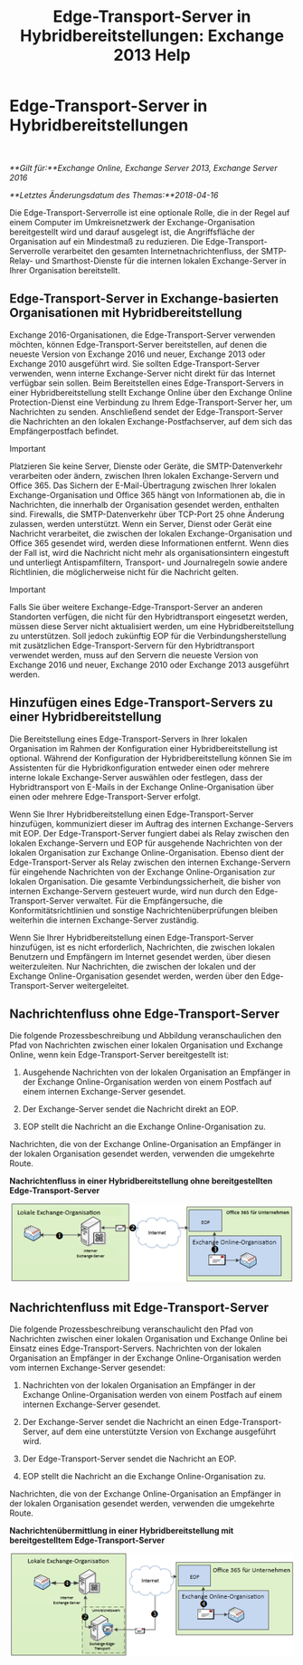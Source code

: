 ﻿---
title: 'Edge-Transport-Server in Hybridbereitstellungen: Exchange 2013 Help'
TOCTitle: Edge-Transport-Server in Hybridbereitstellungen
ms:assetid: 166b1490-5c56-40df-a17b-e8bb36224fd9
ms:mtpsurl: https://technet.microsoft.com/de-de/library/Hh134662(v=EXCHG.150)
ms:contentKeyID: 50477178
ms.date: 04/26/2018
mtps_version: v=EXCHG.150
ms.translationtype: HT
---

# Edge-Transport-Server in Hybridbereitstellungen

 

_**Gilt für:**Exchange Online, Exchange Server 2013, Exchange Server 2016_

_**Letztes Änderungsdatum des Themas:**2018-04-16_

Die Edge-Transport-Serverrolle ist eine optionale Rolle, die in der Regel auf einem Computer im Umkreisnetzwerk der Exchange-Organisation bereitgestellt wird und darauf ausgelegt ist, die Angriffsfläche der Organisation auf ein Mindestmaß zu reduzieren. Die Edge-Transport-Serverrolle verarbeitet den gesamten Internetnachrichtenfluss, der SMTP-Relay- und Smarthost-Dienste für die internen lokalen Exchange-Server in Ihrer Organisation bereitstellt.

## Edge-Transport-Server in Exchange-basierten Organisationen mit Hybridbereitstellung

Exchange 2016-Organisationen, die Edge-Transport-Server verwenden möchten, können Edge-Transport-Server bereitstellen, auf denen die neueste Version von Exchange 2016 und neuer, Exchange 2013 oder Exchange 2010 ausgeführt wird. Sie sollten Edge-Transport-Server verwenden, wenn interne Exchange-Server nicht direkt für das Internet verfügbar sein sollen. Beim Bereitstellen eines Edge-Transport-Servers in einer Hybridbereitstellung stellt Exchange Online über den Exchange Online Protection-Dienst eine Verbindung zu Ihrem Edge-Transport-Server her, um Nachrichten zu senden. Anschließend sendet der Edge-Transport-Server die Nachrichten an den lokalen Exchange-Postfachserver, auf dem sich das Empfängerpostfach befindet.


> [!IMPORTANT]
> Platzieren Sie keine Server, Dienste oder Geräte, die SMTP-Datenverkehr verarbeiten oder ändern, zwischen Ihren lokalen Exchange-Servern und Office 365. Das Sichern der E-Mail-Übertragung zwischen Ihrer lokalen Exchange-Organisation und Office 365 hängt von Informationen ab, die in Nachrichten, die innerhalb der Organisation gesendet werden, enthalten sind. Firewalls, die SMTP-Datenverkehr über TCP-Port 25 ohne Änderung zulassen, werden unterstützt. Wenn ein Server, Dienst oder Gerät eine Nachricht verarbeitet, die zwischen der lokalen Exchange-Organisation und Office 365 gesendet wird, werden diese Informationen entfernt. Wenn dies der Fall ist, wird die Nachricht nicht mehr als organisationsintern eingestuft und unterliegt Antispamfiltern, Transport- und Journalregeln sowie andere Richtlinien, die möglicherweise nicht für die Nachricht gelten.




> [!IMPORTANT]
> Falls Sie über weitere Exchange-Edge-Transport-Server an anderen Standorten verfügen, die nicht für den Hybridtransport eingesetzt werden, müssen diese Server nicht aktualisiert werden, um eine Hybridbereitstellung zu unterstützen. Soll jedoch zukünftig EOP für die Verbindungsherstellung mit zusätzlichen Edge-Transport-Servern für den Hybridtransport verwendet werden, muss auf den Servern die neueste Version von Exchange 2016 und neuer, Exchange 2010 oder Exchange 2013 ausgeführt werden.



## Hinzufügen eines Edge-Transport-Servers zu einer Hybridbereitstellung

Die Bereitstellung eines Edge-Transport-Servers in Ihrer lokalen Organisation im Rahmen der Konfiguration einer Hybridbereitstellung ist optional. Während der Konfiguration der Hybridbereitstellung können Sie im Assistenten für die Hybridkonfiguration entweder einen oder mehrere interne lokale Exchange-Server auswählen oder festlegen, dass der Hybridtransport von E-Mails in der Exchange Online-Organisation über einen oder mehrere Edge-Transport-Server erfolgt.

Wenn Sie Ihrer Hybridbereitstellung einen Edge-Transport-Server hinzufügen, kommuniziert dieser im Auftrag des internen Exchange-Servers mit EOP. Der Edge-Transport-Server fungiert dabei als Relay zwischen den lokalen Exchange-Servern und EOP für ausgehende Nachrichten von der lokalen Organisation zur Exchange Online-Organisation. Ebenso dient der Edge-Transport-Server als Relay zwischen den internen Exchange-Servern für eingehende Nachrichten von der Exchange Online-Organisation zur lokalen Organisation. Die gesamte Verbindungssicherheit, die bisher von internen Exchange-Servern gesteuert wurde, wird nun durch den Edge-Transport-Server verwaltet. Für die Empfängersuche, die Konformitätsrichtlinien und sonstige Nachrichtenüberprüfungen bleiben weiterhin die internen Exchange-Server zuständig.

Wenn Sie Ihrer Hybridbereitstellung einen Edge-Transport-Server hinzufügen, ist es nicht erforderlich, Nachrichten, die zwischen lokalen Benutzern und Empfängern im Internet gesendet werden, über diesen weiterzuleiten. Nur Nachrichten, die zwischen der lokalen und der Exchange Online-Organisation gesendet werden, werden über den Edge-Transport-Server weitergeleitet.

## Nachrichtenfluss ohne Edge-Transport-Server

Die folgende Prozessbeschreibung und Abbildung veranschaulichen den Pfad von Nachrichten zwischen einer lokalen Organisation und Exchange Online, wenn kein Edge-Transport-Server bereitgestellt ist:

1.  Ausgehende Nachrichten von der lokalen Organisation an Empfänger in der Exchange Online-Organisation werden von einem Postfach auf einem internen Exchange-Server gesendet.

2.  Der Exchange-Server sendet die Nachricht direkt an EOP.

3.  EOP stellt die Nachricht an die Exchange Online-Organisation zu.

Nachrichten, die von der Exchange Online-Organisation an Empfänger in der lokalen Organisation gesendet werden, verwenden die umgekehrte Route.

**Nachrichtenfluss in einer Hybridbereitstellung ohne bereitgestellten Edge-Transport-Server**

![Hybrid-Nachrichtenfluss ohne Edge-Transport-Server](images/Hh134662.a95b4d1e-fd4a-4952-b891-22f84c9e71a3(EXCHG.150).png "Hybrid-Nachrichtenfluss ohne Edge-Transport-Server")

## Nachrichtenfluss mit Edge-Transport-Server

Die folgende Prozessbeschreibung veranschaulicht den Pfad von Nachrichten zwischen einer lokalen Organisation und Exchange Online bei Einsatz eines Edge-Transport-Servers. Nachrichten von der lokalen Organisation an Empfänger in der Exchange Online-Organisation werden vom internen Exchange-Server gesendet:

1.  Nachrichten von der lokalen Organisation an Empfänger in der Exchange Online-Organisation werden von einem Postfach auf einem internen Exchange-Server gesendet.

2.  Der Exchange-Server sendet die Nachricht an einen Edge-Transport-Server, auf dem eine unterstützte Version von Exchange ausgeführt wird.

3.  Der Edge-Transport-Server sendet die Nachricht an EOP.

4.  EOP stellt die Nachricht an die Exchange Online-Organisation zu.

Nachrichten, die von der Exchange Online-Organisation an Empfänger in der lokalen Organisation gesendet werden, verwenden die umgekehrte Route.

**Nachrichtenübermittlung in einer Hybridbereitstellung mit bereitgestelltem Edge-Transport-Server**

![Hybrid-Nachrichtenfluss mit Edge-Transport-Server](images/Hh134662.821fe099-56f5-4501-8e1a-e184ba07a653(EXCHG.150).png "Hybrid-Nachrichtenfluss mit Edge-Transport-Server")


